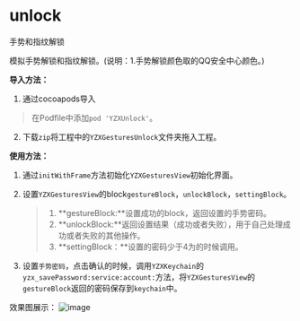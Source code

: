# unlock
手势和指纹解锁

模拟手势解锁和指纹解锁。(说明：1.手势解锁颜色取的QQ安全中心颜色。)

**导入方法：**

1. 通过cocoapods导入

> 在Podfile中添加`pod 'YZXUnlock'`。

2. 下载`zip`将工程中的`YZXGesturesUnlock`文件夹拖入工程。

**使用方法：**
1. 通过`initWithFrame`方法初始化`YZXGesturesView`初始化界面。
2. 设置`YZXGesturesView`的block`gestureBlock`，`unlockBlock`，`settingBlock`。

    > 1. **gestureBlock:**设置成功的block，返回设置的手势密码。 
    > 2. **unlockBlock:**返回设置结果（成功或者失败），用于自己处理成功或者失败的其他操作。
    > 3. **settingBlock：**设置的密码少于4为的时候调用。
    
3. 设置`手势密码`，点击确认的时候，调用`YZXKeychain`的`yzx_savePassword:service:account:`方法，将`YZXGesturesView`的`gestureBlock`返回的密码保存到`keychain`中。

效果图展示：
![image](https://yx29.oss-cn-beijing.aliyuncs.com/%E6%89%8B%E5%8A%BF%E8%A7%A3%E9%94%81.png)